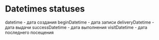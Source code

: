 # Datetimes statuses

datetime - дата создания
beginDatetime - дата записи
deliveryDatetime - дата выдачи
successDatetime - дата выполнения
visitDatetime - дата последнего посещения
